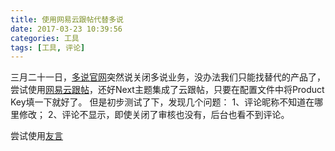 ```yaml
---
title: 使用网易云跟帖代替多说
date: 2017-03-23 10:39:56
categories: 工具
tags: [工具, 评论]
---
```


三月二十一日，[多说官网](http://dev.duoshuo.com/threads/58d10f50e9a8cb4433fd5c5d)突然说关闭多说业务，没办法我们只能找替代的产品了，尝试使用[网易云跟帖](https://gentie.163.com/index.html)，还好Next主题集成了云跟帖，只要在配置文件中将Product Key填一下就好了。
但是初步测试了下，发现几个问题：
1、评论昵称不知道在哪里修改；
2、评论不显示，即使关闭了审核也没有，后台也看不到评论。

尝试使用[友言](http://www.uyan.cc)